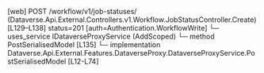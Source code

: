 [web] POST /workflow/v1/job-statuses/  (Dataverse.Api.External.Controllers.v1.Workflow.JobStatusController.Create)  [L129–L138] status=201 [auth=Authentication.WorkflowWrite]
  └─ uses_service IDataverseProxyService (AddScoped)
    └─ method PostSerialisedModel [L135]
      └─ implementation Dataverse.Api.External.Features.DataverseProxy.DataverseProxyService.PostSerialisedModel [L12-L74]

